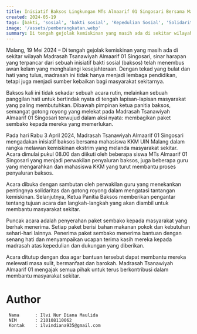 ```yaml
---
title: Inisiatif Baksos Lingkungan MTs Almaarif 01 Singosari Bersama Mahasiswa KKM UIN Malang
created: 2024-05-19
tags: [bakti, 'sosial', 'bakti sosial', 'Kepedulian Sosial', 'Solidaritas Masyarakat', 'Bantuan Sembako', 'Peduli Sesama', 'Pendidikan Karakter', 'Kegiatan Sosial', 'Community Service', 'UIN Malang', 'Asistensi Mengajar', 'KKM', 'Kuliah Kerja Mahasiswa']
image: '/assets/pemberangkatan.webp'
summary: Di tengah gejolak kemiskinan yang masih ada di sekitar wilayah Madrasah Tsanawiyah Almaarif 01 Singosari, madrasah ini mengadakan inisiatif baksos bersama mahasiswa KKM UIN Malang pada tanggal 3 April 2024 untuk membagikan paket sembako kepada masyarakat yang membutuhkan. Acara ini dimulai pukul 08.00 dengan sambutan perwakilan guru dan penjelasan tujuan dari Ketua Panitia Baksos. Puncak acaranya adalah penyerahan paket sembako kepada masyarakat sekitar, yang diterima dengan senang hati beserta ucapan terima kasih. Acara ditutup dengan doa agar bantuan dapat membantu melewati masa sulit.
---
```


Malang, 19 Mei 2024 – Di tengah gejolak kemiskinan yang masih ada di sekitar wilayah Madrasah Tsanawiyah Almaarif 01 Singosari, sinar harapan yang terpancar dari sebuah inisiatif bakti sosial (baksos) telah menembus awan kelam yang menghalangi kesejahteraan. Dengan tekad yang bulat dan hati yang tulus, madrasah ini tidak hanya menjadi lembaga pendidikan, tetapi juga menjadi sumber kebaikan bagi masyarakat sekitarnya.

Baksos kali ini tidak sekadar sebuah acara rutin, melainkan sebuah panggilan hati untuk bertindak nyata di tengah lapisan-lapisan masyarakat yang paling membutuhkan. Dibawah pimpinan ketua panitia baksos, semangat gotong royong yang melekat pada Madrasah Tsanawiyah Almaarif 01 Singosari terwujud dalam aksi nyata: membagikan paket sembako kepada mereka yang memerlukan.

Pada hari Rabu 3 April 2024, Madrasah Tsanawiyah Almaarif 01 Singosari mengadakan inisiatif baksos bersama mahasiswa KKM UIN Malang dalam rangka melawan kemiskinan ekstrim yang melanda masyarakat sekitar. Acara dimulai pukul 08.00 dan diikuti oleh beberapa siswa MTs Almaarif 01 Singosari yang menjadi perwakilan penyaluran baksos, juga beberapa guru yang mengarahkan dan mahasiswa KKM yang turut membantu proses penyaluran baksos.

Acara dibuka dengan sambutan oleh perwakilan guru yang menekankan pentingnya solidaritas dan gotong royong dalam mengatasi tantangan kemiskinan. Selanjutnya, Ketua Panitia Baksos memberikan pengantar tentang tujuan acara dan langkah-langkah yang akan diambil untuk membantu masyarakat sekitar.

Puncak acara adalah penyerahan paket sembako kepada masyarakat yang berhak menerima. Setiap paket berisi bahan makanan pokok dan kebutuhan sehari-hari lainnya. Penerima paket sembako menerima bantuan dengan senang hati dan menyampaikan ucapan terima kasih mereka kepada madrasah atas kepedulian dan dukungan yang diberikan.

Acara ditutup dengan doa agar bantuan tersebut dapat membantu mereka melewati masa sulit, bermanfaat dan barokah. Madrasah Tsanawiyah Almaarif 01 mengajak semua pihak untuk terus berkontribusi dalam membantu masyarakat sekitar.

# Author   
   ```shell title="About Author"
    Nama      : Ilvi Nur Diana Maulida
    NIM       : 210108110062
    Kontak    : ilvindiana935@gmail.com
   ```
